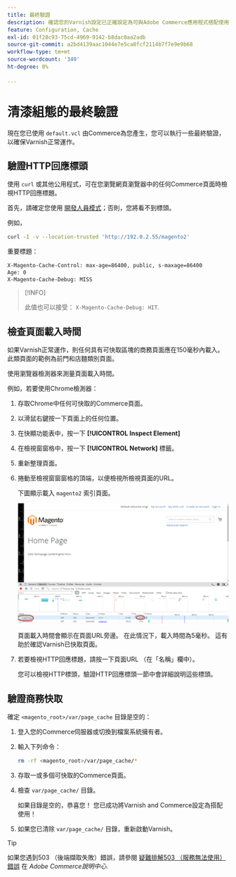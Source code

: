 ```yaml
---
title: 最終驗證
description: 確認您的Varnish設定已正確設定為可與Adobe Commerce應用程式搭配使用。
feature: Configuration, Cache
exl-id: 01f28c93-75cd-4969-9142-b8dac0aa2adb
source-git-commit: a2bd4139aac1044e7e5ca8fcf2114b7f7e9e9b68
workflow-type: tm+mt
source-wordcount: '349'
ht-degree: 0%

---
```


# 清漆組態的最終驗證

現在您已使用 `default.vcl` 由Commerce為您產生，您可以執行一些最終驗證，以確保Varnish正常運作。

## 驗證HTTP回應標頭

使用 `curl` 或其他公用程式，可在您瀏覽網頁瀏覽器中的任何Commerce頁面時檢視HTTP回應標題。

首先，請確定您使用 [開發人員模式](../cli/set-mode.md#change-to-developer-mode)；否則，您將看不到標頭。

例如，

```bash
curl -I -v --location-trusted 'http://192.0.2.55/magento2'
```

重要標題：

```terminal
X-Magento-Cache-Control: max-age=86400, public, s-maxage=86400
Age: 0
X-Magento-Cache-Debug: MISS
```

>[!INFO]
>
>此值也可以接受： `X-Magento-Cache-Debug: HIT`.

## 檢查頁面載入時間

如果Varnish正常運作，則任何具有可快取區塊的商務頁面應在150毫秒內載入。 此類頁面的範例為前門和店麵類別頁面。

使用瀏覽器檢測器來測量頁面載入時間。

例如，若要使用Chrome檢測器：

1. 存取Chrome中任何可快取的Commerce頁面。
1. 以滑鼠右鍵按一下頁面上的任何位置。
1. 在快顯功能表中，按一下 **[!UICONTROL Inspect Element]**
1. 在檢視窗窗格中，按一下 **[!UICONTROL Network]** 標籤。
1. 重新整理頁面。
1. 捲動至檢視窗窗窗格的頂端，以便檢視所檢視頁面的URL。

   下圖顯示載入 `magento2` 索引頁面。

   ![按一下您正在檢視的頁面](../../assets/configuration/varnish-inspector.png)

   頁面載入時間會顯示在頁面URL旁邊。 在此情況下，載入時間為5毫秒。 這有助於確認Varnish已快取頁面。

1. 若要檢視HTTP回應標題，請按一下頁面URL （在「名稱」欄中）。

   您可以檢視HTTP標頭，驗證HTTP回應標頭一節中會詳細說明這些標頭。

## 驗證商務快取

確定 `<magento_root>/var/page_cache` 目錄是空的：

1. 登入您的Commerce伺服器或切換到檔案系統擁有者。
1. 輸入下列命令：

   ```bash
   rm -rf <magento_root>/var/page_cache/*
   ```

1. 存取一或多個可快取的Commerce頁面。
1. 檢查 `var/page_cache/` 目錄。

   如果目錄是空的，恭喜您！ 您已成功將Varnish and Commerce設定為搭配使用！

1. 如果您已清除 `var/page_cache/` 目錄，重新啟動Varnish。

>[!TIP]
>
>如果您遇到503 （後端擷取失敗）錯誤，請參閱 [疑難排解503 （服務無法使用）錯誤](https://experienceleague.adobe.com/docs/commerce-knowledge-base/kb/troubleshooting/miscellaneous/troubleshooting-503-errors.html) 在 _Adobe Commerce說明中心_.
